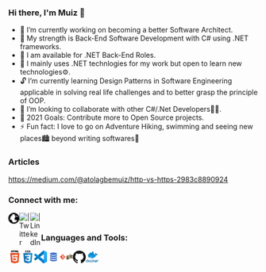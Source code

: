 
### Hi there, I'm Muiz 👋
<!--### README under construction🚧-->
<!-- - 🦄 I am available for Entry Level/Junior and Internship Back-End Roles.-->

- 🔭 I’m currently working on becoming a better Software Architect.
- 💪 My strength is Back-End Software Development with C# using .NET frameworks.
- 🦄 I am available for .NET Back-End Roles.
- 🌱 I mainly uses .NET technlogies for my work but open to learn new technologies⚙️.
- 🔓 I’m currently learning Design Patterns in Software Engineering applicable in solving real life challenges and to better grasp the principle of OOP.
- 👯 I’m looking to collaborate with other C#/.Net Developers👨‍💻.
- 🥅 2021 Goals: Contribute more to Open Source projects.
- ⚡ Fun fact: I love to go on Adventure Hiking, swimming and seeing new places🏙️ beyond writing softwares🤣


### Articles
https://medium.com/@atolagbemuiz/http-vs-https-2983c8890924

### Connect with me:

[<img align="left" alt="" width="22px" src="https://raw.githubusercontent.com/iconic/open-iconic/master/svg/globe.svg" />][website]
[<img align="left" alt=" | Twitter" width="22px" src="https://cdn.jsdelivr.net/npm/simple-icons@v3/icons/twitter.svg" />][twitter]
[<img align="left" alt=" | LinkedIn" width="22px" src="https://cdn.jsdelivr.net/npm/simple-icons@v3/icons/linkedin.svg" />][linkedin]

<br />

### Languages and Tools:
<img align="left" alt="HTML5" width="26px" src="https://raw.githubusercontent.com/github/explore/80688e429a7d4ef2fca1e82350fe8e3517d3494d/topics/html/html.png" />
<img align="left" alt="CSS3" width="26px" src="https://raw.githubusercontent.com/github/explore/80688e429a7d4ef2fca1e82350fe8e3517d3494d/topics/css/css.png" />
<img align="left" alt="Visual Studio Code" width="26px" src="https://raw.githubusercontent.com/github/explore/80688e429a7d4ef2fca1e82350fe8e3517d3494d/topics/visual-studio-code/visual-studio-code.png" />
<img align="left" alt="SQL" width="26px" src="https://raw.githubusercontent.com/github/explore/80688e429a7d4ef2fca1e82350fe8e3517d3494d/topics/sql/sql.png" />
<img align="left" alt="Git" width="26px" src="https://raw.githubusercontent.com/github/explore/80688e429a7d4ef2fca1e82350fe8e3517d3494d/topics/git/git.png" />
<img align="left" alt="GitHub" width="26px" src="https://raw.githubusercontent.com/github/explore/78df643247d429f6cc873026c0622819ad797942/topics/github/github.png" />
<img align="left" alt="GitHub" width="26px" src="https://raw.githubusercontent.com/github/explore/80688e429a7d4ef2fca1e82350fe8e3517d3494d/topics/docker/docker.png" />

[website]: https://www.linkedin.com/in/atolagbe-muiz-b81b54156/detail/overlay-view/urn:li:fsd_profileTreasuryMedia:(ACoAACWLmpEB6f-rKRjpFKSN8LE0h58SnR5OriQ,1590868350350)/
[twitter]: https://twitter.com/AtolagbeMuiz
[linkedin]: https://linkedin.com/in/atolagbe-muiz-b81b54156/


<!--
**AtolagbeMuiz/AtolagbeMuiz** is a ✨ _special_ ✨ repository because its `README.md` (this file) appears on your GitHub profile.

Here are some ideas to get you started:

- 🔭 I’m currently working on ...
- 🌱 I’m currently learning ...
- 👯 I’m looking to collaborate on ...
- 🤔 I’m looking for help with ...
- 💬 Ask me about ...
- 📫 How to reach me: ...
- 😄 Pronouns: ...
- ⚡ Fun fact: ...
-->
